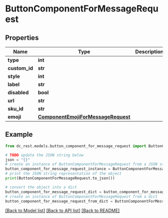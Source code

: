 # ButtonComponentForMessageRequest


## Properties

Name | Type | Description | Notes
------------ | ------------- | ------------- | -------------
**type** | **int** |  | 
**custom_id** | **str** |  | [optional] 
**style** | **int** |  | 
**label** | **str** |  | [optional] 
**disabled** | **bool** |  | [optional] 
**url** | **str** |  | [optional] 
**sku_id** | **str** |  | [optional] 
**emoji** | [**ComponentEmojiForMessageRequest**](ComponentEmojiForMessageRequest.md) |  | [optional] 

## Example

```python
from dc_rest.models.button_component_for_message_request import ButtonComponentForMessageRequest

# TODO update the JSON string below
json = "{}"
# create an instance of ButtonComponentForMessageRequest from a JSON string
button_component_for_message_request_instance = ButtonComponentForMessageRequest.from_json(json)
# print the JSON string representation of the object
print(ButtonComponentForMessageRequest.to_json())

# convert the object into a dict
button_component_for_message_request_dict = button_component_for_message_request_instance.to_dict()
# create an instance of ButtonComponentForMessageRequest from a dict
button_component_for_message_request_from_dict = ButtonComponentForMessageRequest.from_dict(button_component_for_message_request_dict)
```
[[Back to Model list]](../README.md#documentation-for-models) [[Back to API list]](../README.md#documentation-for-api-endpoints) [[Back to README]](../README.md)


